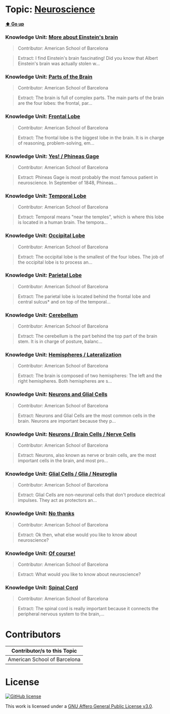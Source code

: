 # Topic: [Neuroscience](../topics/neuroscience.md) 
#### [:arrow_up: Go up](../README.md)

### Knowledge Unit: [More about Einstein&#039;s brain ](../knowledge_units/neuroscience/more-about-einsteins-brain.md)

> Contributor: American School of Barcelona

> Extract: I find Einstein&#039;s brain fascinating! Did you know that Albert Einstein&#039;s brain was actually stolen w...


### Knowledge Unit: [Parts of the Brain ](../knowledge_units/neuroscience/parts-of-the-brain.md)

> Contributor: American School of Barcelona

> Extract: The brain is full of complex parts. The main parts of the brain are the four lobes: the frontal, par...


### Knowledge Unit: [Frontal Lobe ](../knowledge_units/neuroscience/frontal-lobe.md)

> Contributor: American School of Barcelona

> Extract: The frontal lobe is the biggest lobe in the brain. It is in charge of reasoning, problem-solving, em...


### Knowledge Unit: [Yes!  / Phineas Gage ](../knowledge_units/neuroscience/yes.md)

> Contributor: American School of Barcelona

> Extract: Phineas Gage is most probably the most famous patient in neuroscience. In September of 1848, Phineas...

 
### Knowledge Unit: [Temporal Lobe ](../knowledge_units/neuroscience/temporal-lobe.md)

> Contributor: American School of Barcelona

> Extract: Temporal means &quot;near the temples&quot;, which is where this lobe is located in a human brain. The tempora...


### Knowledge Unit: [Occipital Lobe ](../knowledge_units/neuroscience/occipital-lobe.md)

> Contributor: American School of Barcelona

> Extract: The occipital lobe is the smallest of the four lobes. The job of the occipital lobe is to process an...


### Knowledge Unit: [Parietal Lobe ](../knowledge_units/neuroscience/parietal-lobe.md)

> Contributor: American School of Barcelona

> Extract: The parietal lobe is located behind the frontal lobe and central sulcus* and on top of the temporal...


### Knowledge Unit: [Cerebellum ](../knowledge_units/neuroscience/cerebellum.md)

> Contributor: American School of Barcelona

> Extract: The cerebellum is the part behind the top part of the brain stem. It is in charge of posture, balanc...


### Knowledge Unit: [Hemispheres / Lateralization ](../knowledge_units/neuroscience/hemispheres-lateralization.md)

> Contributor: American School of Barcelona

> Extract: The brain is composed of two hemispheres: The left and the right hemispheres. Both hemispheres are s...


### Knowledge Unit: [Neurons and Glial Cells ](../knowledge_units/neuroscience/neurons-and-glial-cells.md)

> Contributor: American School of Barcelona

> Extract: Neurons and Glial Cells are the most common cells in the brain. Neurons are important because they p...


### Knowledge Unit: [Neurons  / Brain Cells  / Nerve Cells ](../knowledge_units/neuroscience/neurons.md)

> Contributor: American School of Barcelona

> Extract: Neurons, also known as nerve or brain cells, are the most important cells in the brain, and most pro...

  
### Knowledge Unit: [Glial Cells  / Glia  / Neuroglia ](../knowledge_units/neuroscience/glial-cells.md)

> Contributor: American School of Barcelona

> Extract: Glial Cells are non-neuronal cells that don&#039;t produce electrical impulses. They act as protectors an...

  
### Knowledge Unit: [No thanks ](../knowledge_units/neuroscience/no-thanks.md)

> Contributor: American School of Barcelona

> Extract: Ok then, what else would you like to know about neuroscience?


### Knowledge Unit: [Of course! ](../knowledge_units/neuroscience/of-course.md)

> Contributor: American School of Barcelona

> Extract: What would you like to know about neuroscience?


### Knowledge Unit: [Spinal Cord ](../knowledge_units/neuroscience/spinal-cord.md)

> Contributor: American School of Barcelona

> Extract: The spinal cord is really important because it connects the peripheral nervous system to the brain,...

 
# Contributors

| Contributor/s to this Topic |
| - |  
| American School of Barcelona |    


# License
[![GitHub license](https://img.shields.io/github/license/inbrainz/cerebro)](https://github.com/inbrainz/cerebro/blob/master/LICENSE)

This work is licensed under a [GNU Affero General Public License v3.0](https://www.gnu.org/licenses/agpl-3.0.txt).